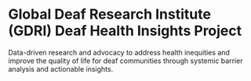 # Global Deaf Research Institute  (GDRI) Deaf Health Insights Project
Data-driven research and advocacy to address health inequities and improve the quality of life for deaf communities through systemic barrier analysis and actionable insights.
